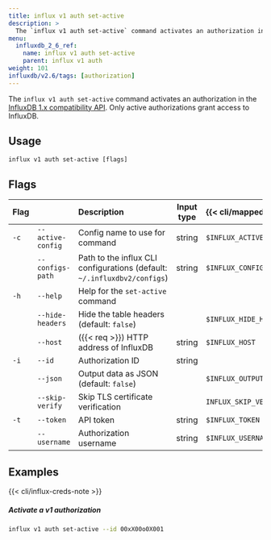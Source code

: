 ```yaml
---
title: influx v1 auth set-active
description: >
  The `influx v1 auth set-active` command activates an authorization in the InfluxDB 1.x compatibility API.
menu:
  influxdb_2_6_ref:
    name: influx v1 auth set-active
    parent: influx v1 auth
weight: 101
influxdb/v2.6/tags: [authorization]
---
```


The `influx v1 auth set-active` command activates an authorization in the [InfluxDB 1.x compatibility API](/influxdb/v2.6/reference/api/influxdb-1x/).
Only active authorizations grant access to InfluxDB.

## Usage
```
influx v1 auth set-active [flags]
```

## Flags
| Flag |                   | Description                                                              | Input type | {{< cli/mapped >}}      |
|:-----|:------------------|:-------------------------------------------------------------------------|:----------:|:------------------------|
| `-c` | `--active-config` | Config name to use for command                                           | string     | `$INFLUX_ACTIVE_CONFIG` |
|      | `--configs-path`  | Path to the influx CLI configurations (default: `~/.influxdbv2/configs`) | string     | `$INFLUX_CONFIGS_PATH`  |
| `-h` | `--help`          | Help for the `set-active` command                                        |            |                         |
|      | `--hide-headers`  | Hide the table headers (default: `false`)                                |            | `$INFLUX_HIDE_HEADERS`  |
|      | `--host`          | ({{< req >}}) HTTP address of InfluxDB                                   | string     | `$INFLUX_HOST`          |
| `-i` | `--id`            | Authorization ID                                                         | string     |                         |
|      | `--json`          | Output data as JSON (default: `false`)                                   |            | `$INFLUX_OUTPUT_JSON`   |
|      | `--skip-verify`   | Skip TLS certificate verification                                        |            | `INFLUX_SKIP_VERIFY`    |
| `-t` | `--token`         | API token                                                                | string     | `$INFLUX_TOKEN`         |
|      | `--username`      | Authorization username                                                   | string     | `$INFLUX_USERNAME`      |

## Examples

{{< cli/influx-creds-note >}}

##### Activate a v1 authorization
```sh
influx v1 auth set-active --id 00xX00o0X001
```
